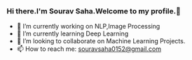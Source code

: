 ### Hi there.I'm Sourav Saha.Welcome to my profile.👋




- 🔭 I’m currently working on NLP,Image Processing
- 🌱 I’m currently learning Deep Learning
- 👯 I’m looking to collaborate on Machine Learning Projects.
- 📫 How to reach me: souravsaha0152@gmail.com
<!--


**bracealround/bracealround** is a ✨ _special_ ✨ repository because its `README.md` (this file) appears on your GitHub profile.
Here are some ideas to get you started:
- 🤔 I’m looking for help with ...
- 💬 Ask me about ...
- 😄 Pronouns: ...
- ⚡ Fun fact: ...
-->
